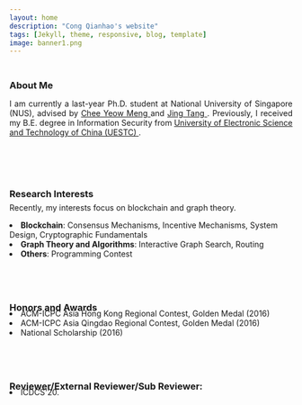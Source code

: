```yaml
---
layout: home
description: "Cong Qianhao's website"
tags: [Jekyll, theme, responsive, blog, template]
image: banner1.png
---
```

<h3 style="margin-bottom:0px;padding-top:20px;">About Me</h3>

<p align="justify">I am currently a last-year Ph.D. student at National University of Singapore (NUS), advised by <a href="https://scholar.google.com.sg/citations?user=99AJNXEAAAAJ" target="_blank"> Chee Yeow Meng </a> and <a href="https://sites.google.com/view/jtang" target="_blank"> Jing Tang </a>. Previously, I received my B.E. degree in Information Security from <a href="https://en.uestc.edu.cn/" target="_blank"> University of Electronic Science and Technology of China (UESTC) </a>. </p>
<br>
<br>

<h3 style="margin-bottom:-8px;padding-top:20px;">Research Interests</h3>
<p align="justify">Recently, my interests focus on blockchain and graph theory.
</p>
<li>	    
<b>Blockchain</b>:  Consensus Mechanisms, Incentive Mechanisms, System Design, Cryptographic Fundamentals
</li>
<li>	    
<b>Graph Theory and Algorithms</b>:  Interactive Graph Search, Routing
</li>
<li>	    
<b>Others</b>:  Programming Contest
</li>
<br>
<br>

<h3 style="margin-bottom:-8px;padding-top:20px;">Honors and Awards</h3>
<li>	    
ACM-ICPC Asia Hong Kong Regional Contest, Golden Medal (2016)
</li>
<li>	    
ACM-ICPC Asia Qingdao Regional Contest, Golden Medal (2016)
</li>
<li>	    
National Scholarship (2016)
</li>
<br>
<br>

<h3 style="margin-bottom:-8px;padding-top:20px;">Reviewer/External Reviewer/Sub Reviewer:</h3>
<li> ICDCS'20.
</li>
<br>
<br>
